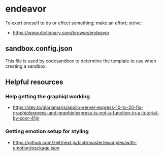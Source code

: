 # endeavor
To exert oneself to do or effect something; make an effort; strive: 
- https://www.dictionary.com/browse/endeavor


## sandbox.config.json
This file is used by codesandbox to determine the template to use when creating a sandbox.

## Helpful resources
### Help getting the graphiql working 
- https://dev.to/gloriamaris/apollo-server-express-10-to-20-fix-graphiqlexpress-and-graphiqlexpress-is-not-a-function-in-a-tutorial-by-xoor-41jn

### Getting emotion setup for styling
- https://github.com/zeit/next.js/blob/master/examples/with-emotion/package.json